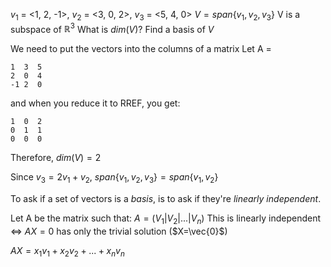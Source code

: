 $v_1$ = <1, 2, -1>, $v_2$ = <3, 0, 2>, $v_3$ = <5, 4, 0>
$V = span\{v_1, v_2, v_3\}$
V is a subspace of $\mathbb{R}^3$
What is $dim(V)$? Find a basis of $V$

We need to put the vectors into the columns of a matrix
Let A =
```Matrix
1  3  5
2  0  4
-1 2  0
```
and when you reduce it to RREF, you get:
```Matrix
1  0  2
0  1  1
0  0  0
```
Therefore, $dim(V) = 2$

Since $v_3 = 2v_1+v_2,$
$span\{v_1,v_2,v_3\} = span\{v_1,v_2\}$

To ask if a set of vectors is a *basis*, is to ask if they're *linearly independent*.

Let A be the matrix such that:
$A = (V_1|V_2|...|V_n)$
This is linearly independent $\iff$ $AX=0$ has only the trivial solution ($X=\vec{0}$)

$AX = x_1v_1 + x_2v_2 + ... + x_nv_n$
